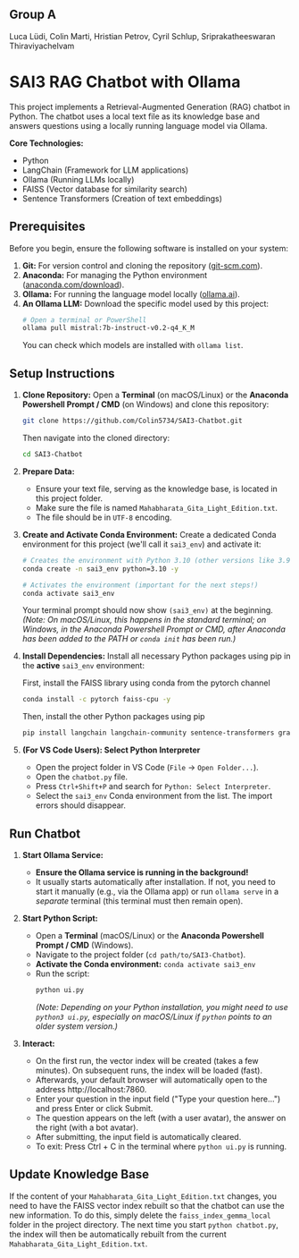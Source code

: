 ## Group A
Luca Lüdi, Colin Marti, Hristian Petrov, Cyril Schlup, Sriprakatheeswaran Thiraviyachelvam

# SAI3 RAG Chatbot with Ollama

This project implements a Retrieval-Augmented Generation (RAG) chatbot in Python. The chatbot uses a local text file as its knowledge base and answers questions using a locally running language model via Ollama.

**Core Technologies:**

- Python
- LangChain (Framework for LLM applications)
- Ollama (Running LLMs locally)
- FAISS (Vector database for similarity search)
- Sentence Transformers (Creation of text embeddings)

## Prerequisites

Before you begin, ensure the following software is installed on your system:

1.  **Git:** For version control and cloning the repository ([git-scm.com](https://git-scm.com/)).
2.  **Anaconda:** For managing the Python environment ([anaconda.com/download](https://anaconda.com/download)).
3.  **Ollama:** For running the language model locally ([ollama.ai](https://ollama.ai/)).
4.  **An Ollama LLM:** Download the specific model used by this project:
    ```bash
    # Open a terminal or PowerShell
    ollama pull mistral:7b-instruct-v0.2-q4_K_M
    ```
    You can check which models are installed with `ollama list`.

## Setup Instructions

1.  **Clone Repository:**
    Open a **Terminal** (on macOS/Linux) or the **Anaconda Powershell Prompt / CMD** (on Windows) and clone this repository:

    ```bash
    git clone https://github.com/Colin5734/SAI3-Chatbot.git
    ```

    Then navigate into the cloned directory:

    ```bash
    cd SAI3-Chatbot
    ```

3.  **Prepare Data:**

    - Ensure your text file, serving as the knowledge base, is located in this project folder.
    - Make sure the file is named `Mahabharata_Gita_Light_Edition.txt`.
    - The file should be in `UTF-8` encoding.

4.  **Create and Activate Conda Environment:**
    Create a dedicated Conda environment for this project (we'll call it `sai3_env`) and activate it:

    ```bash
    # Creates the environment with Python 3.10 (other versions like 3.9 or 3.11 often work too)
    conda create -n sai3_env python=3.10 -y

    # Activates the environment (important for the next steps!)
    conda activate sai3_env
    ```

    Your terminal prompt should now show `(sai3_env)` at the beginning.
    *(Note: On macOS/Linux, this happens in the standard terminal; on Windows, in the Anaconda Powershell Prompt or CMD, after Anaconda has been added to the PATH or `conda init` has been run.)*

5.  **Install Dependencies:**
    Install all necessary Python packages using pip in the **active** `sai3_env` environment:
    
    First, install the FAISS library using conda from the pytorch channel

    ```bash
    conda install -c pytorch faiss-cpu -y
    ```

    Then, install the other Python packages using pip

    ```bash
    pip install langchain langchain-community sentence-transformers gradio
    ```

7.  **(For VS Code Users): Select Python Interpreter**
    - Open the project folder in VS Code (`File` → `Open Folder...`).
    - Open the `chatbot.py` file.
    - Press `Ctrl+Shift+P` and search for `Python: Select Interpreter`.
    - Select the `sai3_env` Conda environment from the list. The import errors should disappear.

## Run Chatbot

1.  **Start Ollama Service:**

    - **Ensure the Ollama service is running in the background!**
    - It usually starts automatically after installation. If not, you need to start it manually (e.g., via the Ollama app) or run `ollama serve` in a _separate_ terminal (this terminal must then remain open).

2.  **Start Python Script:**

    - Open a **Terminal** (macOS/Linux) or the **Anaconda Powershell Prompt / CMD** (Windows).
    - Navigate to the project folder (`cd path/to/SAI3-Chatbot`).
    - **Activate the Conda environment:** `conda activate sai3_env`
    - Run the script:
      ```bash
      python ui.py
      ```
      *(Note: Depending on your Python installation, you might need to use `python3 ui.py`, especially on macOS/Linux if `python` points to an older system version.)*

3.  **Interact:**
    - On the first run, the vector index will be created (takes a few minutes). On subsequent runs, the index will be loaded (fast).
    - Afterwards, your default browser will automatically open to the address http://localhost:7860.
    - Enter your question in the input field ("Type your question here…") and press Enter or click Submit.
    - The question appears on the left (with a user avatar), the answer on the right (with a bot avatar).
    - After submitting, the input field is automatically cleared.
    - To exit: Press Ctrl + C in the terminal where `python ui.py` is running.

## Update Knowledge Base

If the content of your `Mahabharata_Gita_Light_Edition.txt` changes, you need to have the FAISS vector index rebuilt so that the chatbot can use the new information. To do this, simply delete the `faiss_index_gemma_local` folder in the project directory. The next time you start `python chatbot.py`, the index will then be automatically rebuilt from the current `Mahabharata_Gita_Light_Edition.txt`.
